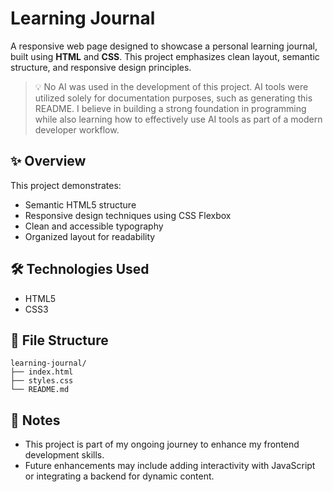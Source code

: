 # Learning Journal

A responsive web page designed to showcase a personal learning journal, built using **HTML** and **CSS**. This project emphasizes clean layout, semantic structure, and responsive design principles.

> 💡 No AI was used in the development of this project. AI tools were utilized solely for documentation purposes, such as generating this README. I believe in building a strong foundation in programming while also learning how to effectively use AI tools as part of a modern developer workflow.

## ✨ Overview

This project demonstrates:

- Semantic HTML5 structure
- Responsive design techniques using CSS Flexbox
- Clean and accessible typography
- Organized layout for readability

## 🛠️ Technologies Used

- HTML5
- CSS3

## 📁 File Structure

```
learning-journal/
├── index.html
├── styles.css
└── README.md
```

## 🚧 Notes

- This project is part of my ongoing journey to enhance my frontend development skills.
- Future enhancements may include adding interactivity with JavaScript or integrating a backend for dynamic content.
